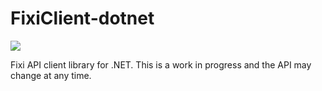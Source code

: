 # FixiClient-dotnet
[<img src="https://decos.visualstudio.com/_apis/public/build/definitions/7a6fc1cb-06f3-4550-bbd9-1faccf758d2f/151/badge">](https://decos.visualstudio.com/Decos%20JOIN%20E-Services/_build/index?definitionId=151)

Fixi API client library for .NET. This is a work in progress and the API may change at any time.
